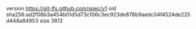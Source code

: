 version https://git-lfs.github.com/spec/v1
oid sha256:ad2f08b3a454b01d5d73c106c3ec923de878b9aedc04f4524de225d448a84953
size 3813
